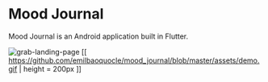 # Mood Journal

Mood Journal is an Android application built in Flutter. 

![grab-landing-page](https://github.com/emilbaoquocle/mood_journal/blob/master/assets/demo.gif)
[[ https://github.com/emilbaoquocle/mood_journal/blob/master/assets/demo.gif | height = 200px ]]

